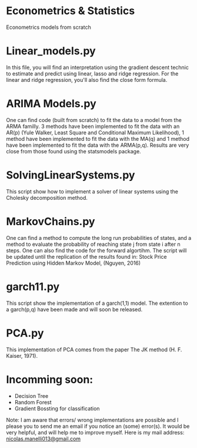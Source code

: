 # Econometrics & Statistics
Econometrics models from scratch

# Linear_models.py
In this file, you will find an interpretation using the gradient descent technic to estimate and predict using linear, lasso and ridge regression. 
For the linear and ridge regression, you'll also find the close form formula.

# ARIMA Models.py

One can find code (built from scratch) to fit the data to a model from the ARMA familly. 3 methods have been implemented to fit the data with an AR(p) (Yule Walker, Least Square and Conditional Maximum Likelihood), 1 method have been implemented to fit the data with the MA(q) and 1 method have been implemented to fit the data with the ARMA(p,q). Results are very close from those found using the statsmodels package.

# SolvingLinearSystems.py 

This script show how to implement a solver of linear systems using the Cholesky decomposition method.

# MarkovChains.py

One can find a method to compute the long run probabilities of states, and a method to evaluate the probability of reaching state j from state i after n steps. One can also find the code for the forward algortihm.
The script will be updated until the replication of the results found in: Stock Price Prediction using Hidden Markov Model, (Nguyen, 2016)

# garch11.py

This script show the implementation of a garch(1,1) model. The extention to a garch(p,q) have been made and will soon be released.

# PCA.py

This implementation of PCA comes from the paper The JK method (H. F. Kaiser, 1971).

# Incomming soon: 
  - Decision Tree
  - Random Forest
  - Gradient Bossting for classification
  
Note: I am aware that errors/ wrong implementations are possible and I please you to send me an email if you notice an (some) error(s). It would be very helpful, and will help me to improve myself. Here is my mail address: nicolas.manelli013@gmail.com
